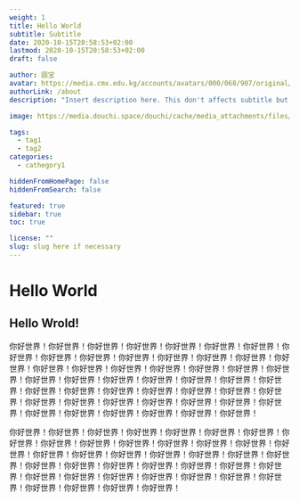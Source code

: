 ```yaml
---
weight: 1
title: Hello World
subtitle: Subtitle
date: 2020-10-15T20:58:53+02:00
lastmod: 2020-10-15T20:58:53+02:00
draft: false

author: 圆宝
avatar: https://media.cmx.edu.kg/accounts/avatars/000/068/907/original/4f08cc17c3aba020.jpeg
authorLink: /about
description: "Insert description here. This don't affects subtitle but only html internals"

image: https://media.douchi.space/douchi/cache/media_attachments/files/111/623/231/632/023/568/original/033579e79fdafdbb.jpeg

tags:
  - tag1
  - tag2
categories:
  - cathegory1

hiddenFromHomePage: false
hiddenFromSearch: false

featured: true
sidebar: true
toc: true

license: ""
slug: slug here if necessary
---
```

# Hello World
## Hello Wrold!
你好世界！你好世界！你好世界！你好世界！你好世界！你好世界！你好世界！你好世界！你好世界！你好世界！你好世界！你好世界！你好世界！你好世界！你好世界！你好世界！你好世界！你好世界！你好世界！你好世界！你好世界！你好世界！你好世界！你好世界！你好世界！你好世界！你好世界！你好世界！你好世界！你好世界！你好世界！你好世界！你好世界！你好世界！你好世界！你好世界！你好世界！你好世界！你好世界！你好世界！你好世界！你好世界！你好世界！你好世界！你好世界！你好世界！你好世界！你好世界！你好世界！


你好世界！你好世界！你好世界！你好世界！你好世界！你好世界！你好世界！你好世界！你好世界！你好世界！你好世界！你好世界！你好世界！你好世界！你好世界！你好世界！你好世界！你好世界！你好世界！你好世界！你好世界！你好世界！你好世界！你好世界！你好世界！你好世界！你好世界！你好世界！你好世界！你好世界！你好世界！你好世界！你好世界！你好世界！你好世界！你好世界！你好世界！你好世界！你好世界！你好世界！
